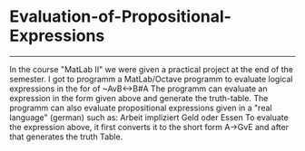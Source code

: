 # Evaluation-of-Propositional-Expressions
---

In the course "MatLab II" we were given a practical project at the end of the semester. I got to programm a MatLab/Octave programm to evaluate logical expressions in the for of 
~AvB<->B#A
The programm can evaluate an expression in the form given above and generate the truth-table. The programm can also evaluate propositional expressions given in  a "real language" (german) such as: 
Arbeit impliziert Geld oder Essen
To evaluate the expression above, it first converts it to the short form
A->GvE
and after that generates the truth Table.
